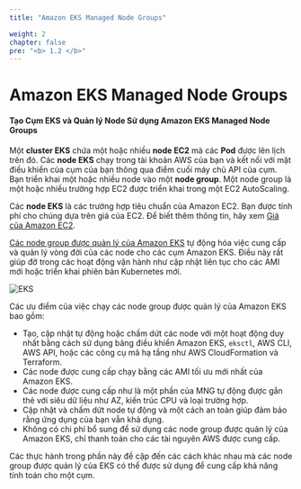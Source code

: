 ```yaml
---
title: "Amazon EKS Managed Node Groups"

weight: 2
chapter: false
pre: "<b> 1.2 </b>"
---
```


# Amazon EKS Managed Node Groups

#### **Tạo Cụm EKS và Quản lý Node Sử dụng Amazon EKS Managed Node Groups**

Một **cluster EKS** chứa một hoặc nhiều **node EC2** mà các **Pod** được lên lịch trên đó. Các **node EKS** chạy trong tài khoản AWS của bạn và kết nối với mặt điều khiển của cụm của bạn thông qua điểm cuối máy chủ API của cụm. Bạn triển khai một hoặc nhiều node vào một **node group**. Một node group là một hoặc nhiều trường hợp EC2 được triển khai trong một EC2 AutoScaling.

Các **node EKS** là các trường hợp tiêu chuẩn của Amazon EC2. Bạn được tính phí cho chúng dựa trên giá của EC2. Để biết thêm thông tin, hãy xem [Giá của Amazon EC2](https://aws.amazon.com/ec2/pricing/).

[Các node group được quản lý của Amazon EKS](https://docs.aws.amazon.com/eks/latest/userguide/managed-node-groups.html) tự động hóa việc cung cấp và quản lý vòng đời của các node cho các cụm Amazon EKS. Điều này rất giúp đỡ trong các hoạt động vận hành như cập nhật liên tục cho các AMI mới hoặc triển khai phiên bản Kubernetes mới.

![EKS](../images/4/00013.png?featherlight=false&width=30pc)

Các ưu điểm của việc chạy các node group được quản lý của Amazon EKS bao gồm:

- Tạo, cập nhật tự động hoặc chấm dứt các node với một hoạt động duy nhất bằng cách sử dụng bảng điều khiển Amazon EKS, `eksctl`, AWS CLI, AWS API, hoặc các công cụ mã hạ tầng như AWS CloudFormation và Terraform.
- Các node được cung cấp chạy bằng các AMI tối ưu mới nhất của Amazon EKS.
- Các node được cung cấp như là một phần của MNG tự động được gắn thẻ với siêu dữ liệu như AZ, kiến trúc CPU và loại trường hợp.
- Cập nhật và chấm dứt node tự động và một cách an toàn giúp đảm bảo rằng ứng dụng của bạn vẫn khả dụng.
- Không có chi phí bổ sung để sử dụng các node group được quản lý của Amazon EKS, chỉ thanh toán cho các tài nguyên AWS được cung cấp.

Các thực hành trong phần này đề cập đến các cách khác nhau mà các node group được quản lý của EKS có thể được sử dụng để cung cấp khả năng tính toán cho một cụm.
